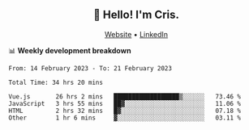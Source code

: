 
<h2 align="center">👋 Hello! I'm Cris.</h2>
<p align="center">
  <a href="https://www.criscunas.dev">Website</a> •
  <a href="https://www.linkedin.com/in/cristophercunas/">LinkedIn</a> 
</p>


📊 **Weekly development breakdown**
<!--START_SECTION:waka-->

```text
From: 14 February 2023 - To: 21 February 2023

Total Time: 34 hrs 20 mins

Vue.js       26 hrs 2 mins   ██████████████████▒░░░░░░   73.46 %
JavaScript   3 hrs 55 mins   ██▓░░░░░░░░░░░░░░░░░░░░░░   11.06 %
HTML         2 hrs 32 mins   █▓░░░░░░░░░░░░░░░░░░░░░░░   07.18 %
Other        1 hr 6 mins     ▓░░░░░░░░░░░░░░░░░░░░░░░░   03.11 %
```

<!--END_SECTION:waka-->
